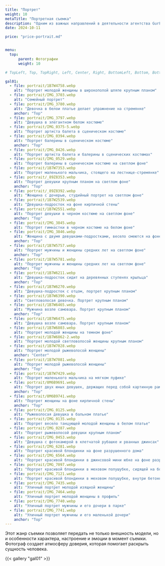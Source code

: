 ```yaml
---
title: "Портрет"
weight: 10
metaTitle: "Портретная съемка"
description: "Одним из важных направлений в деятельности агентства GurFoto.Ru является портретная съемка"
date: 2024-10-11

price: "price-portrait.md"


menu:
  top:
      parent: Фотографии
      weight: 10

# TopLeft, Top, TopRight, Left, Center, Right, BottomLeft, Bottom, BottomRight

gal01:
  - file: portrait/1B7W4758.webp
    alt: "Портрет молодой женщины в широкополой шляпе крупным планом"
  - file: portrait/IMG_3703.webp
    alt: "Семейный портрет"
  - file: portrait/IMG_3780.webp
    alt: "Девочка в белои платье делает упражнение на стремянке"
    anchor: "Top"
  - file: portrait/IMG_3797.webp
    alt: "Девушка в элегантном белом костюме"
  - file: portrait/IMG_0375-5.webp
    alt: "Портрет артиста балета в сценическом костюме"
  - file: portrait/IMG_0394.webp
    alt: "Портрет балерины в сценическом костюме"
    anchor: "Top"
  - file: portrait/IMG_0426.webp
    alt: "Портрет артиста балета и балерины в сценических костюмах"
  - file: portrait/IMG_0529.webp
    alt: "Портрет балерины в сценическом костюме на светлом фоне"  
  - file: portrait/1B7W7353.webp
    alt: "Портрет маленького мальчика, стоящего на лестнице-стремянке"
  - file: portrait/_89Z8353.webp
    alt: "Портрет девушки крупным планом на светлом фоне"
    anchor: "Top"
  - file: portrait/_89Z8392.webp
    alt: "Женщина с дочерью, студийный портрет на светлом фоне"
  - file: portrait/1B7W2539.webp
    alt: "Девушка-подросток на фоне кирпичной стены"
  - file: portrait/1B7W2551.webp
    alt: "Портрет девушки в черном костюме на светлом фоне"
    anchor: "Top"
  - file: portrait/IMG_3845.webp
    alt: "Портрет гимнастки в черном костюме на белом фоне"
  - file: portrait/IMG_3846.webp
    alt: "Женщина с двумя девушками-подростками, весело смеются на фоне кирпичной стены"
    anchor: "Top"
  - file: portrait/1B7W5757.webp
    alt: "Портрет мужчины и женщины средних лет на светлом фоне"
    anchor: "Top"
  - file: portrait/1B7W5781.webp
    alt: "Портрет мужчины и женщины средних лет на светлом фоне"
    anchor: "Top"
  - file: portrait/1B7W6211.webp
    alt: "Девушка-подросток сидит на деревянных ступенях крыльца"
    anchor: "Top"
  - file: portrait/1B7W6270.webp
    alt: "Девушка-подросток с отцом, портрет крупным планом"
  - file: portrait/1B7W6390.webp
    alt: "Светловолосая девочка. Портрет крупным планом"
  - file: portrait/1B7W6465.webp
    alt: "Мужчина возле самовара. Портрет крупным планом"
    anchor: "Top"
  - file: portrait/1B7W6475.webp
    alt: "Девушка возле самовара. Портрет крупным планом"
  - file: portrait/1B7W6803.webp
    alt: "Портрет молодой женщины на темном фоне"
  - file: portrait/1B7W6862-2.webp
    alt: "Портрет молодой светловолосой женщины крупным планом"
  - file: portrait/1B7W7028.webp
    alt: "Портрет молодой рыжеволосой женщины"
    anchor: "Center"
  - file: portrait/1B7W7081.webp
    alt: "Портрет молодой рыжеволосой женщины"
    anchor: "Top"
  - file: portrait/1B7W7429.webp
    alt: "Портрет маленького мальчика на мягком пуфике"
  - file: portrait/8M6B9691.webp
    alt: "Портрет двух юных девушек, держащих перед собой картинную раму. Портрет крупным планом"
    anchor: "Top"
  - file: portrait/8M6B9741.webp
    alt: "Портрет женщины на фоне кирпичной стены"
    anchor: "Top"
  - file: portrait/IMG_0125.webp
    alt: "Рыжеволосая девушка в бальном платье"
  - file: portrait/IMG_0135.webp
    alt: "Портрет весело танцующей молодой женщины в белом платье"
  - file: portrait/IMG_0287.webp
    alt: "Портрет рыжеволосой девушки крупным планом"
  - file: portrait/IMG_0453.webp
    alt: "Девушка с фотокамерой в клетчатой рубашке и рванных джинсах"
  - file: portrait/IMG_6281.webp
    alt: "Портрет красивой блондинки на фоне разрушенного дома"
  - file: portrait/IMG_6564.webp
    alt: "Портрет красивой блондинки в джинсовой мини юбке на фоне разрушенного дома"
  - file: portrait/IMG_7097.webp
    alt: "Портрет красивой блондинки в меховом полушубке, сидящей на большой бетонной трубе"
  - file: portrait/IMG_7121.webp
    alt: "Портрет красивой блондинки в меховом полушубке, внутри бетонной трубы"
  - file: portrait/IMG_7435.webp
    alt: "Уличный портрет молодой изящной женщины"
  - file: portrait/IMG_7464.webp
    alt: "Уличный портрет молодой женщины в профиль"
  - file: portrait/IMG_7740.webp
    alt: "Уличный портрет мужчины и его дочери в парке"
  - file: portrait/IMG_7741.webp
    alt: "Уличный портрет мужчины и его маленькой дочери"
    anchor: "Top"
---
```


Этот жанр съемки позволяет передать не только внешность модели, но и особенности характера, настроение и эмоции в момент съемки. Фотограф создает атмосферу доверия, которая помогает раскрыть сущность человека.

{{< gallery "gal01" >}}
